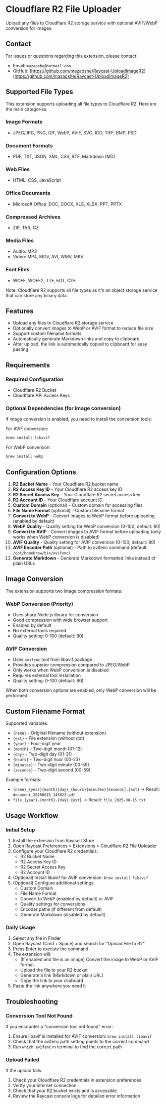 # Cloudflare R2 File Uploader

Upload any files to Cloudflare R2 storage service with optional AVIF/WebP conversion for images.

## Contact

For issues or questions regarding this extension, please contact:
- Email: `mazaoshe@hotmail.com`
- GitHub: [https://github.com/mazaoshe/Raycast-UploadImageR2](https://github.com/mazaoshe/Raycast-UploadImageR2)

## Supported File Types

This extension supports uploading all file types to Cloudflare R2. Here are the main categories:

### Image Formats
- JPEG/JPG, PNG, GIF, WebP, AVIF, SVG, ICO, TIFF, BMP, PSD

### Document Formats
- PDF, TXT, JSON, XML, CSV, RTF, Markdown (MD)

### Web Files
- HTML, CSS, JavaScript

### Office Documents
- Microsoft Office: DOC, DOCX, XLS, XLSX, PPT, PPTX

### Compressed Archives
- ZIP, TAR, GZ

### Media Files
- Audio: MP3
- Video: MP4, MOV, AVI, WMV, MKV

### Font Files
- WOFF, WOFF2, TTF, EOT, OTF

Note: Cloudflare R2 supports all file types as it's an object storage service that can store any binary data.

## Features

- Upload any files to Cloudflare R2 storage service
- Optionally convert images to WebP or AVIF format to reduce file size
- Support custom filename formats
- Automatically generate Markdown links and copy to clipboard
- After upload, the link is automatically copied to clipboard for easy pasting

## Requirements

### Required Configuration
- Cloudflare R2 Bucket
- Cloudflare API Access Keys

### Optional Dependencies (for image conversion)
If image conversion is enabled, you need to install the conversion tools:

For AVIF conversion:
```bash
brew install libavif
```

For WebP conversion:
```bash
brew install webp
```

## Configuration Options

1. **R2 Bucket Name** - Your Cloudflare R2 bucket name
2. **R2 Access Key ID** - Your Cloudflare R2 access key ID
3. **R2 Secret Access Key** - Your Cloudflare R2 secret access key
4. **R2 Account ID** - Your Cloudflare account ID
5. **Custom Domain** (optional) - Custom domain for accessing files
6. **File Name Format** (optional) - Custom filename format
7. **Convert to WebP** - Convert images to WebP format before uploading (enabled by default)
8. **WebP Quality** - Quality setting for WebP conversion (0-100, default: 80)
9. **Convert to AVIF** - Convert images to AVIF format before uploading (only works when WebP conversion is disabled)
10. **AVIF Quality** - Quality setting for AVIF conversion (0-100, default: 80)
11. **AVIF Encoder Path** (optional) - Path to avifenc command (default: `/opt/homebrew/bin/avifenc`)
13. **Generate Markdown** - Generate Markdown formatted links instead of plain URLs

## Image Conversion

The extension supports two image compression formats:

### WebP Conversion (Priority)
- Uses sharp Node.js library for conversion
- Good compression with wide browser support
- Enabled by default
- No external tools required
- Quality setting: 0-100 (default: 80)

### AVIF Conversion
- Uses `avifenc` tool from libavif package
- Provides superior compression compared to JPEG/WebP
- Only works when WebP conversion is disabled
- Requires external tool installation
- Quality setting: 0-100 (default: 80)

When both conversion options are enabled, only WebP conversion will be performed.

## Custom Filename Format

Supported variables:
- `{name}` - Original filename (without extension)
- `{ext}` - File extension (without dot)
- `{year}` - Four-digit year
- `{month}` - Two-digit month (01-12)
- `{day}` - Two-digit day (01-31)
- `{hours}` - Two-digit hour (00-23)
- `{minutes}` - Two-digit minute (00-59)
- `{seconds}` - Two-digit second (00-59)

Example formats:
- `{name}_{year}{month}{day}_{hours}{minutes}{seconds}.{ext}` → Result: `document_20250815_143022.pdf`
- `file_{year}-{month}-{day}.{ext}` → Result: `file_2025-08-15.txt`

## Usage Workflow

### Initial Setup
1. Install the extension from Raycast Store
2. Open Raycast Preferences > Extensions > Cloudflare R2 File Uploader
3. Configure your Cloudflare R2 credentials:
   - R2 Bucket Name
   - R2 Access Key ID
   - R2 Secret Access Key
   - R2 Account ID
4. (Optional) Install libavif for AVIF conversion: `brew install libavif`
5. (Optional) Configure additional settings:
   - Custom Domain
   - File Name Format
   - Convert to WebP (enabled by default) or AVIF
   - Quality settings for conversions
   - Encoder paths (if different from default)
   - Generate Markdown (disabled by default)

### Daily Usage
1. Select any file in Finder
2. Open Raycast (Cmd + Space) and search for "Upload File to R2"
3. Press Enter to execute the command
4. The extension will:
   - (If enabled and file is an image) Convert the image to WebP or AVIF format
   - Upload the file to your R2 bucket
   - Generate a link (Markdown or plain URL)
   - Copy the link to your clipboard
5. Paste the link anywhere you need it

## Troubleshooting

### Conversion Tool Not Found
If you encounter a "conversion tool not found" error:
1. Ensure libavif is installed for AVIF conversion: `brew install libavif`
2. Check that the avifenc path setting points to the correct command
3. Run `which avifenc` in terminal to find the correct path

### Upload Failed
If the upload fails:
1. Check your Cloudflare R2 credentials in extension preferences
2. Verify your internet connection
3. Check that your R2 bucket exists and is accessible
4. Review the Raycast console logs for detailed error information